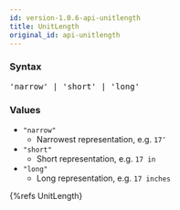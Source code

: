 ```yaml
---
id: version-1.0.6-api-unitlength
title: UnitLength
original_id: api-unitlength
---
```


### Syntax

<pre class="syntax">
'narrow' | 'short' | 'long'
</pre>

### Values
  - `"narrow"`
    - Narrowest representation, e.g. `17″`
  - `"short"`
    - Short representation, e.g. `17 in`
  - `"long"`
    - Long representation, e.g. `17 inches`

{%refs UnitLength}
